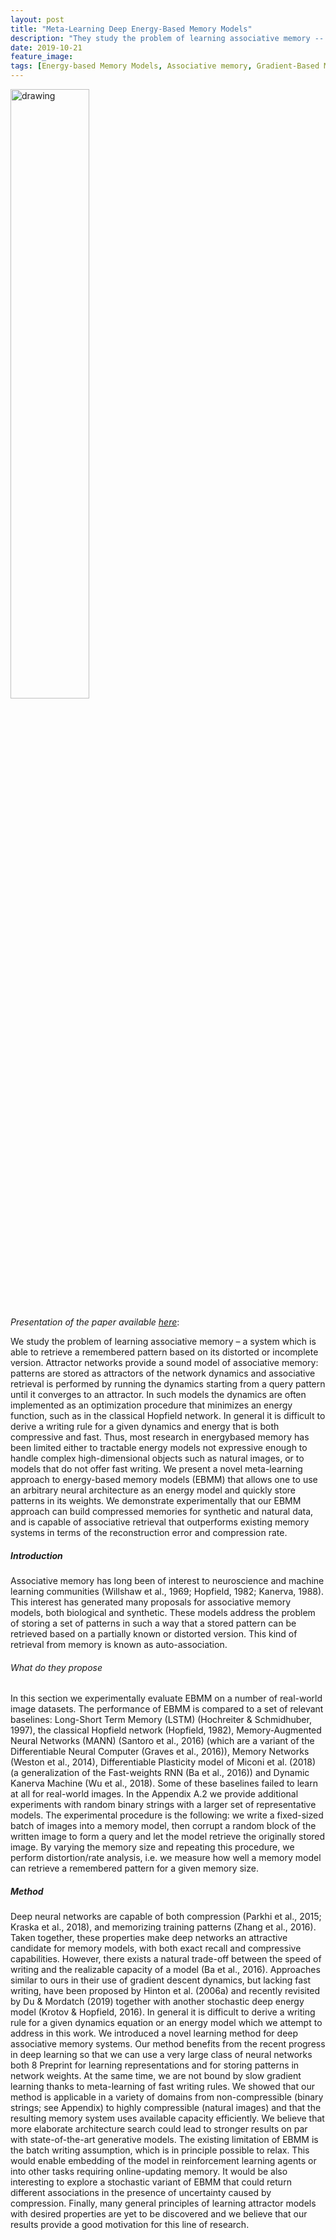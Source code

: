 ```yaml
---
layout: post
title: "Meta-Learning Deep Energy-Based Memory Models"
description: "They study the problem of learning associative memory -- a system which is able to retrieve a remembered pattern based on its distorted or incomplete version."
date: 2019-10-21
feature_image: 
tags: [Energy-based Memory Models, Associative memory, Gradient-Based Meta-Learning,EBMM]
---
```


<img src="https://yt3.ggpht.com/a/AGF-l7-ncmSiLyMlXHexWBJfa61xH8Y02WWQbnI4rg=s900-c-k-c0xffffffff-no-rj-mo" alt="drawing" width="auto" max-width="100%" height="50%" />
<br>

*Presentation of the paper available [here](https://arxiv.org/pdf/1910.02720.pdf)*\:

We study the problem of learning associative memory – a system which is able to retrieve a remembered pattern based on its distorted or incomplete version. Attractor networks provide a sound model of associative memory: patterns are stored as attractors of the network dynamics and associative retrieval is performed by running the dynamics starting from a query pattern until it converges to an attractor. In such models the dynamics are often implemented as an optimization procedure that minimizes an energy function, such as in the classical Hopfield network. In general it is difficult to derive a writing rule for a given dynamics and energy that is both compressive and fast. Thus, most research in energybased memory has been limited either to tractable energy models not expressive enough to handle complex high-dimensional objects such as natural images, or to models that do not offer fast writing. We present a novel meta-learning approach to energy-based memory models (EBMM) that allows one to use an arbitrary neural architecture as an energy model and quickly store patterns in its weights. We demonstrate experimentally that our EBMM approach can build compressed memories for synthetic and natural data, and is capable of associative retrieval that outperforms existing memory systems in terms of the reconstruction error and compression rate.
<!--more-->

##### Introduction

Associative memory has long been of interest to neuroscience and machine learning communities (Willshaw et al., 1969; Hopfield, 1982; Kanerva, 1988). This interest has generated many proposals for associative memory models, both biological and synthetic. These models address the problem of storing a set of patterns in such a way that a stored pattern can be retrieved based on a partially known or distorted version. This kind of retrieval from memory is known as auto-association.

###### What do they propose

In this section we experimentally evaluate EBMM on a number of real-world image datasets.
The performance of EBMM is compared to a set of relevant baselines: Long-Short Term Memory (LSTM) (Hochreiter & Schmidhuber, 1997), the classical Hopfield network (Hopfield, 1982), Memory-Augmented Neural Networks (MANN) (Santoro et al., 2016) (which are a variant of the Differentiable Neural Computer (Graves et al., 2016)), Memory Networks (Weston et al., 2014), Differentiable Plasticity model of Miconi et al. (2018) (a generalization of the Fast-weights RNN (Ba et al., 2016)) and Dynamic Kanerva Machine (Wu et al., 2018). Some of these baselines failed to learn at all for real-world images. In the Appendix A.2 we provide additional experiments with random binary strings with a larger set of representative models. The experimental procedure is the following: we write a fixed-sized batch of images into a memory model, then corrupt a random block of the written image to form a query and let the model retrieve the originally stored image. By varying the memory size and repeating this procedure, we perform distortion/rate analysis, i.e. we measure how well a memory model can retrieve a remembered pattern for a given memory size.


##### Method

Deep neural networks are capable of both compression (Parkhi et al., 2015; Kraska et al., 2018),
and memorizing training patterns (Zhang et al., 2016). Taken together, these properties make
deep networks an attractive candidate for memory models, with both exact recall and compressive
capabilities. However, there exists a natural trade-off between the speed of writing and the realizable
capacity of a model (Ba et al., 2016). Approaches similar to ours in their use of gradient descent
dynamics, but lacking fast writing, have been proposed by Hinton et al. (2006a) and recently revisited
by Du & Mordatch (2019) together with another stochastic deep energy model (Krotov & Hopfield,
2016). In general it is difficult to derive a writing rule for a given dynamics equation or an energy
model which we attempt to address in this work.
We introduced a novel learning method for deep associative memory systems. Our method benefits
from the recent progress in deep learning so that we can use a very large class of neural networks both
8
Preprint
for learning representations and for storing patterns in network weights. At the same time, we are not
bound by slow gradient learning thanks to meta-learning of fast writing rules. We showed that our
method is applicable in a variety of domains from non-compressible (binary strings; see Appendix)
to highly compressible (natural images) and that the resulting memory system uses available capacity
efficiently. We believe that more elaborate architecture search could lead to stronger results on par
with state-of-the-art generative models.
The existing limitation of EBMM is the batch writing assumption, which is in principle possible to
relax. This would enable embedding of the model in reinforcement learning agents or into other tasks
requiring online-updating memory. It would be also interesting to explore a stochastic variant of
EBMM that could return different associations in the presence of uncertainty caused by compression.
Finally, many general principles of learning attractor models with desired properties are yet to be
discovered and we believe that our results provide a good motivation for this line of research.
